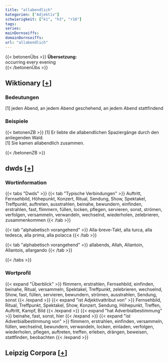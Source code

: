 ```yaml
---
title: "allabendlich"
kategorien: ["Adjektiv"]
schwierigkeit: ["k1", "h3", "r16"]
tags:
series:
mainDornseiffs:
domainDornseiffs:
url: "allabendlich"
---
```


{{< betonenÜbs >}}
**Übersetzung:**  
occurring every evening  
{{< /betonenÜbs >}}

## Wiktionary [[+](https://de.wiktionary.org/wiki/allabendlich)]

### Bedeutungen
[1] jeden Abend, an jedem Abend geschehend, an jedem Abend stattfindend  

### Beispiele
{{< betonenZB >}}
[1] Er liebte die allabendlichen Spaziergänge durch den anliegenden Wald.  
[1] Sie kamen allabendlich zusammen.  

{{< /betonenZB >}}


## dwds [[+](https://www.dwds.de/wb/allabendlich)]

### Wortinformation
{{< tabs "Dwds" >}}
{{< tab "Typische Verbindungen" >}}
Auftritt, Fernsehbild, Höhepunkt, Konzert, Ritual, Sendung, Show, Spektakel, Treffpunkt, auftreten, ausstrahlen, beinahe, bewundern, einfinden, erstrahlen, fast, flimmern, füllen, locken, pflegen, servieren, sonst, strömen, verfolgen, versammeln, verwandeln, wechselnd, wiederholen, zelebrieren, zusammenkommen
{{< /tab >}}

{{< tab "alphabetisch vorangehend" >}}
Alla-breve-Takt, alla turca, alla tedesca, alla prima, alla polacca
{{< /tab >}}

{{< tab "alphabetisch vorangehend" >}}
allabends, Allah, Allantoin, Allantois, allargando
{{< /tab >}}

{{< /tabs >}}

### Wortprofil
{{< expand "Überblick" >}} flimmern, erstrahlen, Fernsehbild, einfinden, beinahe, Ritual, versammeln, Spektakel, Treffpunkt, zelebrieren, wechselnd, Show, fast, füllen, servieren, bewundern, strömen, ausstrahlen, Sendung, sonst {{< /expand >}}
{{< expand "ist Adjektivattribut von" >}} Fernsehbild, Ritual, Treffpunkt, Spektakel, Show, Konzert, Sendung, Höhepunkt, Treffen, Auftritt, Kampf, Bild {{< /expand >}}
{{< expand "hat Adverbialbestimmung" >}} beinahe, fast, sonst, hier {{< /expand >}}
{{< expand "ist Adverbialbestimmung von" >}} flimmern, erstrahlen, einfinden, versammeln, füllen, wechselnd, bewundern, verwandeln, locken, einladen, verfolgen, wiederholen, pflegen, auftreten, treffen, erleben, drängen, beweisen, stattfinden, beobachten {{< /expand >}}

## Leipzig Corpora [[+](https://corpora.uni-leipzig.de/en/res?word=allabendlich&corpusId=deu_newscrawl-public_2018)]

